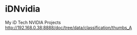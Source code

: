 # iDNvidia
My iD Tech NVIDIA Projects
http://192.168.0.38:8888/doc/tree/data/classification/thumbs_A
